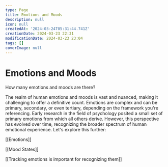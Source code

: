 ```yaml
---
type: Page
title: Emotions and Moods
description: null
icon: null
createdAt: '2024-03-24T05:31:44.741Z'
creationDate: 2024-03-23 22:31
modificationDate: 2024-03-23 23:04
tags: []
coverImage: null
---
```


# Emotions and Moods

How many emotions and moods are there?

The realm of human emotions and moods is vast and nuanced, making it challenging to offer a definitive count. Emotions are complex and can be primary, secondary, or even tertiary, depending on the framework you're referencing. Early research in the field of psychology posited a small set of primary emotions from which all others derive. However, this perspective has evolved over time, recognizing the broader spectrum of human emotional experience. Let's explore this further:

[[Emotions]]

[[Mood States]]

[[Tracking emotions is important for recognizing them]]
